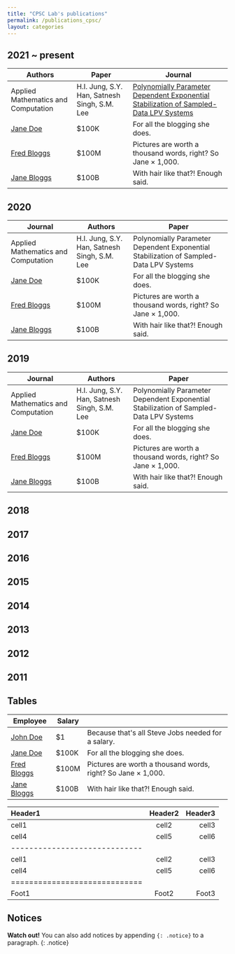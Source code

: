 ```yaml
---
title: "CPSC Lab's publications"
permalink: /publications_cpsc/
layout: categories
---
```




## 2021 ~ present
  
| Authors           | Paper  | Journal                                                      |
| --------         | ------  | ------------------------------------------------------------ |
| Applied Mathematics and Computation   | H.I. Jung, S.Y. Han, Satnesh Singh, S.M. Lee      | [Polynomially Parameter Dependent Exponential Stabilization of Sampled-Data LPV Systems](https://www.sciencedirect.com/science/article/pii/S0096300321005622)           |
| [Jane Doe](#)    | $100K   | For all the blogging she does.                               |
| [Fred Bloggs](#) | $100M   | Pictures are worth a thousand words, right? So Jane × 1,000. |
| [Jane Bloggs](#) | $100B   | With hair like that?! Enough said.                           |

## 2020
| Journal          | Authors | Paper                                                        |
| --------         | ------  | ------------------------------------------------------------ |
| Applied Mathematics and Computation   | H.I. Jung, S.Y. Han, Satnesh Singh, S.M. Lee      | Polynomially Parameter Dependent Exponential Stabilization of Sampled-Data LPV Systems           |
| [Jane Doe](#)    | $100K   | For all the blogging she does.                               |
| [Fred Bloggs](#) | $100M   | Pictures are worth a thousand words, right? So Jane × 1,000. |
| [Jane Bloggs](#) | $100B   | With hair like that?! Enough said.                           |
## 2019
| Journal          | Authors | Paper                                                        |
| --------         | ------  | ------------------------------------------------------------ |
| Applied Mathematics and Computation   | H.I. Jung, S.Y. Han, Satnesh Singh, S.M. Lee      | Polynomially Parameter Dependent Exponential Stabilization of Sampled-Data LPV Systems           |
| [Jane Doe](#)    | $100K   | For all the blogging she does.                               |
| [Fred Bloggs](#) | $100M   | Pictures are worth a thousand words, right? So Jane × 1,000. |
| [Jane Bloggs](#) | $100B   | With hair like that?! Enough said.                           |
## 2018
## 2017
## 2016
## 2015
## 2014
## 2013
## 2012
## 2011



## Tables

| Employee         | Salary |                                                              |
| --------         | ------ | ------------------------------------------------------------ |
| [John Doe](#)    | $1     | Because that's all Steve Jobs needed for a salary.           |
| [Jane Doe](#)    | $100K  | For all the blogging she does.                               |
| [Fred Bloggs](#) | $100M  | Pictures are worth a thousand words, right? So Jane × 1,000. |
| [Jane Bloggs](#) | $100B  | With hair like that?! Enough said.                           |

| Header1 | Header2 | Header3 |
|:--------|:-------:|--------:|
| cell1   | cell2   | cell3   |
| cell4   | cell5   | cell6   |
|-----------------------------|
| cell1   | cell2   | cell3   |
| cell4   | cell5   | cell6   |
|=============================|
| Foot1   | Foot2   | Foot3   |

## Notices

**Watch out!** You can also add notices by appending `{: .notice}` to a paragraph.
{: .notice}
